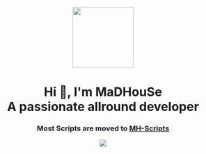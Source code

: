 <p align="center">
    <img width="140" src="https://icons.iconarchive.com/icons/iconarchive/red-orb-alphabet/128/Letter-M-icon.png" />  
    <h1 align="center">Hi 👋, I'm MaDHouSe<br />A passionate allround developer</h1>
    <h3 align="center">Most Scripts are moved to <a href="https://github.com/MH-Scripts">MH-Scripts</a></h3>   
</p>

<p align="center">
  <img alig src="https://github-profile-trophy.vercel.app/?username=MaDHouSe79&margin-w=15&margin-h=15&column=8&no-bg=true" />
</p>
